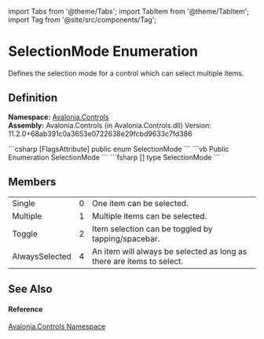 import Tabs from '@theme/Tabs'; 
import TabItem from '@theme/TabItem'; 
import Tag from '@site/src/components/Tag'; 

# SelectionMode Enumeration


Defines the selection mode for a control which can select multiple items.



## Definition
**Namespace:** <a href="N_Avalonia_Controls">Avalonia.Controls</a>  
**Assembly:** Avalonia.Controls (in Avalonia.Controls.dll) Version: 11.2.0+68ab391c0a3653e0722638e29fcbd9633c7fd386

<Tabs groupId="api-code-preview">
<TabItem value="csharp" label="C#">
```csharp
[FlagsAttribute]
public enum SelectionMode
```
</TabItem>
<TabItem value="vb" label="VB">
```vb
<FlagsAttribute>
Public Enumeration SelectionMode
```
</TabItem>
<TabItem value="fsharp" label="F#">
```fsharp
[<FlagsAttribute>]
type SelectionMode
```
</TabItem>
</Tabs>



## Members
<table>
<tr>
<td>Single</td>
<td>0</td>
<td>One item can be selected.</td>
</tr>
<tr>
<td>Multiple</td>
<td>1</td>
<td>Multiple items can be selected.</td>
</tr>
<tr>
<td>Toggle</td>
<td>2</td>
<td>Item selection can be toggled by tapping/spacebar.</td>
</tr>
<tr>
<td>AlwaysSelected</td>
<td>4</td>
<td>An item will always be selected as long as there are items to select.</td>
</tr>
</table>

## See Also


#### Reference
<a href="N_Avalonia_Controls">Avalonia.Controls Namespace</a>  
